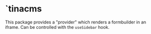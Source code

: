 # `tinacms

This package provides a "provider" which renders a formbuilder in an iframe.
Can be controlled with the `useSidebar` hook.
